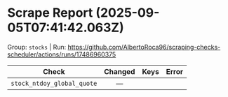 # Scrape Report (2025-09-05T07:41:42.063Z)

Group: `stocks`  |  Run: https://github.com/AlbertoRoca96/scraping-checks-scheduler/actions/runs/17486960375

| Check | Changed | Keys | Error |
|---|:---:|:--|:--|
| `stock_ntdoy_global_quote` | — |  |  |

